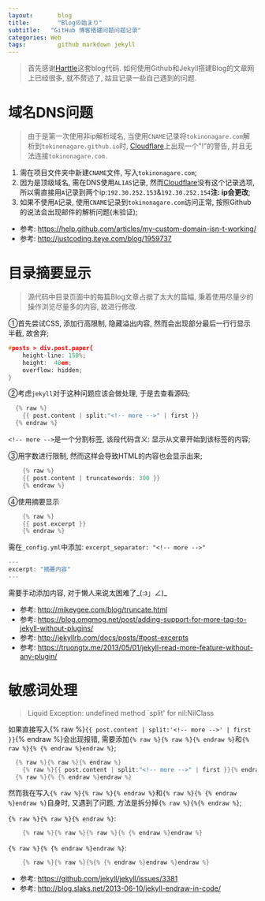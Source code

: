 ```yaml
---
layout: 	  blog
title:		  "Blogの始まり"
subtitle:   "GitHub 博客搭建问题问题记录"
categories: Web
tags: 		  github markdown jekyll
---
```


> 首先感谢[Harttle](http://harttle.github.io)这套blog代码.
如何使用Github和Jekyll搭建Blog的文章网上已经很多, 就不赘述了, 姑且记录一些自己遇到的问题.

# 域名DNS问题

> 由于是第一次使用非ip解析域名, 当使用`CNAME`记录将`tokinonagare.com`解析到`tokinonagare.github.io`时, [Cloudflare](https://www.cloudflare.com)上出现一个"!"的警告, 并且无法连接`tokinonagare.com.`

1. 需在项目文件夹中新建`CNAME`文件, 写入`tokinonagare.com`;
2. 因为是顶级域名, 需在DNS使用`ALIAS`记录, 然而[Cloudflare](https://www.cloudflare.com)没有这个记录选项, 所以需直接用`A`记录到两个ip:`192.30.252.153`&`192.30.252.154`**注: ip会更改**;
3. 如果不使用`A`记录, 使用`CNAME`记录到`tokinonagare.com`访问正常, 按照Github的说法会出现邮件的解析问题(未验证);

* 参考: https://help.github.com/articles/my-custom-domain-isn-t-working/
* 参考: http://justcoding.iteye.com/blog/1959737

<!-- more -->

# 目录摘要显示

> 源代码中目录页面中的每篇Blog文章占据了太大的篇幅, 秉着使用尽量少的操作浏览尽量多的内容, 故进行修改.

①首先尝试CSS, 添加行高限制, 隐藏溢出内容, 然而会出现部分最后一行行显示半截, 故舍弃;

```cpp
#posts > div.post.paper{
	height-line: 150%;
	height:  40em;
	overflow: hidden;
}
```

②考虑`jekyll`对于这种问题应该会做处理, 于是去查看源码;

```cpp
  {% raw %}
	{{ post.content | split:"<!-- more -->" | first }}
  {% endraw %}
```

`<!-- more -->`是一个分割标签, 该段代码含义: 显示从文章开始到该标签的内容;

③用字数进行限制, 然而这样会导致HTML的内容也会显示出来;

```cpp
	{% raw %}
	{{ post.content | truncatewords: 300 }}
	{% endraw %}
```

④使用摘要显示

```cpp
	{% raw %}
	{{ post.excerpt }}
	{% endraw %}
```
需在`_config.yml`中添加: `excerpt_separator: "<!-- more -->"`

```cpp
---
excerpt: "摘要内容"
---
```
需要手动添加内容, 对于懒人来说太困难了_(:з」∠)_

* 参考: http://mikeygee.com/blog/truncate.html
* 参考: https://blog.omgmog.net/post/adding-support-for-more-tag-to-jekyll-without-plugins/
* 参考: http://jekyllrb.com/docs/posts/#post-excerpts
* 参考: https://truongtx.me/2013/05/01/jekyll-read-more-feature-without-any-plugin/

# 敏感词处理

> Liquid Exception: undefined method `split' for nil:NilClass

如果直接写入{% raw %}`{{ post.content | split:'<!-- more -->' | first }}`{% endraw %}会出现报错, 需要添加`{% raw %}{% raw %}{% endraw %}`和`{% raw %}{% {% endraw %}endraw %}`;

```cpp
  {% raw %}{% raw %}{% endraw %}
	{% raw %}{{ post.content | split:"<!-- more -->" | first }}{% endraw %}
  {% raw %}{% {% endraw %}endraw %}
```
然而我在写入`{% raw %}{% raw %}{% endraw %}`和`{% raw %}{% {% endraw %}endraw %}`自身时, 又遇到了问题, 方法是拆分掉`{% raw %}{%{% endraw %}`;

`{% raw %}{% raw %}{% endraw %}`:

```cpp
	{% raw %}{% raw %}{% raw %}{% {% endraw %}endraw %}
```

`{% raw %}{% {% endraw %}endraw %}`:

```cpp
	{% raw %}{% raw %}{%{% {% endraw %}endraw %}endraw %}
```

* 参考: https://github.com/jekyll/jekyll/issues/3381
* 参考: http://blog.slaks.net/2013-06-10/jekyll-endraw-in-code/

